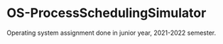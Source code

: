 # OS-ProcessSchedulingSimulator
Operating system assignment done in junior year, 2021-2022 semester.
